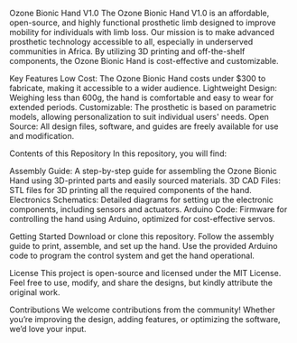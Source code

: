 Ozone Bionic Hand V1.0
The Ozone Bionic Hand V1.0 is an affordable, open-source, and highly functional prosthetic limb designed to improve mobility for individuals with limb loss. Our mission is to make advanced prosthetic technology accessible to all, especially in underserved communities in Africa. By utilizing 3D printing and off-the-shelf components, the Ozone Bionic Hand is cost-effective and customizable.

Key Features
Low Cost: The Ozone Bionic Hand costs under $300 to fabricate, making it accessible to a wider audience.
Lightweight Design: Weighing less than 600g, the hand is comfortable and easy to wear for extended periods.
Customizable: The prosthetic is based on parametric models, allowing personalization to suit individual users' needs.
Open Source: All design files, software, and guides are freely available for use and modification.

Contents of this Repository
In this repository, you will find:

Assembly Guide: A step-by-step guide for assembling the Ozone Bionic Hand using 3D-printed parts and easily sourced materials.
3D CAD Files: STL files for 3D printing all the required components of the hand.
Electronics Schematics: Detailed diagrams for setting up the electronic components, including sensors and actuators.
Arduino Code: Firmware for controlling the hand using Arduino, optimized for cost-effective servos.

Getting Started
Download or clone this repository.
Follow the assembly guide to print, assemble, and set up the hand.
Use the provided Arduino code to program the control system and get the hand operational.

License
This project is open-source and licensed under the MIT License. Feel free to use, modify, and share the designs, but kindly attribute the original work.

Contributions
We welcome contributions from the community! Whether you’re improving the design, adding features, or optimizing the software, we’d love your input.
